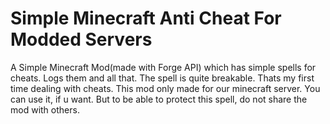 # Simple Minecraft Anti Cheat For Modded Servers
A Simple Minecraft Mod(made with Forge API) which has simple spells for cheats. Logs them and all that. The spell is quite breakable. Thats my first time dealing with cheats. This mod only made for our minecraft server. You can use it, if u want. But to be able to protect this spell, do not share the mod with others.
